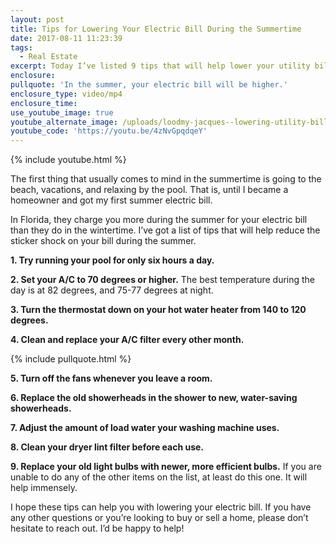 ```yaml
---
layout: post
title: Tips for Lowering Your Electric Bill During the Summertime
date: 2017-08-11 11:23:39
tags:
  - Real Estate
excerpt: Today I’ve listed 9 tips that will help lower your utility bill.
enclosure:
pullquote: 'In the summer, your electric bill will be higher.'
enclosure_type: video/mp4
enclosure_time:
use_youtube_image: true
youtube_alternate_image: /uploads/loodmy-jacques--lowering-utility-bills-youtube.jpg
youtube_code: 'https://youtu.be/4zNvGpqdqeY'
---
```



{% include youtube.html %}

The first thing that usually comes to mind in the summertime is going to the beach, vacations, and relaxing by the pool. That is, until I became a homeowner and got my first summer electric bill.

In Florida, they charge you more during the summer for your electric bill than they do in the wintertime. I’ve got a list of tips that will help reduce the sticker shock on your bill during the summer.

**1. Try running your pool for only six hours a day.**

**2. Set your A/C to 70 degrees or higher.** The best temperature during the day is at 82 degrees, and 75-77 degrees at night.

**3. Turn the thermostat down on your hot water heater from 140 to 120 degrees.**

**4. Clean and replace your A/C filter every other month.**

{% include pullquote.html %}

**5. Turn off the fans whenever you leave a room.**

**6. Replace the old showerheads in the shower to new, water-saving showerheads.**

**7. Adjust the amount of load water your washing machine uses.**

**8. Clean your dryer lint filter before each use.**

**9. Replace your old light bulbs with newer, more efficient bulbs.** If you are unable to do any of the other items on the list, at least do this one. It will help immensely.

I hope these tips can help you with lowering your electric bill. If you have any other questions or you’re looking to buy or sell a home, please don’t hesitate to reach out. I’d be happy to help!
